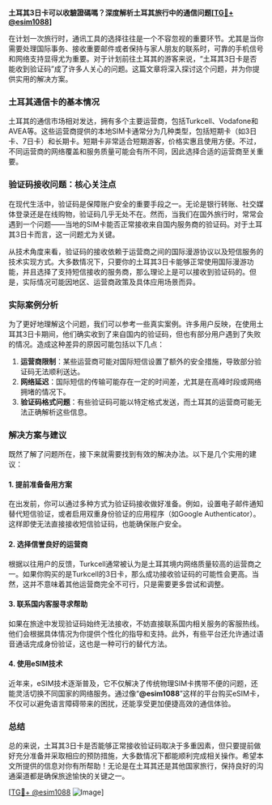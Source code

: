**土耳其3日卡可以收驗證碼嗎？深度解析土耳其旅行中的通信问题[[TG💪+ @esim1088](https://t.me/s/esim1088)]**

在计划一次旅行时，通讯工具的选择往往是一个不容忽视的重要环节。尤其是当你需要处理国际事务、接收重要邮件或者保持与家人朋友的联系时，可靠的手机信号和网络支持显得尤为重要。对于计划前往土耳其的游客来说，“土耳其3日卡是否能收到验证码”成了许多人关心的问题。这篇文章将深入探讨这个问题，并为你提供实用的解决方案。

### 土耳其通信卡的基本情况

土耳其的通信市场相对发达，拥有多个主要运营商，包括Turkcell、Vodafone和AVEA等。这些运营商提供的本地SIM卡通常分为几种类型，包括短期卡（如3日卡、7日卡）和长期卡。短期卡非常适合短期游客，价格实惠且使用方便。不过，不同运营商的网络覆盖和服务质量可能会有所不同，因此选择合适的运营商至关重要。

### 验证码接收问题：核心关注点

在现代生活中，验证码是保障账户安全的重要手段之一。无论是银行转账、社交媒体登录还是在线购物，验证码几乎无处不在。然而，当我们在国外旅行时，常常会遇到一个问题——当地的SIM卡能否正常接收来自国内服务商的验证码。对于土耳其3日卡而言，这一问题尤为关键。

从技术角度来看，验证码的接收依赖于运营商之间的国际漫游协议以及短信服务的技术实现方式。大多数情况下，只要你的土耳其3日卡能够正常使用国际漫游功能，并且选择了支持短信接收的服务商，那么理论上是可以接收到验证码的。但是，实际情况可能因地区、运营商政策及具体应用场景而异。

### 实际案例分析

为了更好地理解这个问题，我们可以参考一些真实案例。许多用户反映，在使用土耳其3日卡期间，他们确实收到了来自国内的验证码，但也有部分用户遇到了失败的情况。造成这种差异的原因可能包括以下几点：

1. **运营商限制**：某些运营商可能对国际短信设置了额外的安全措施，导致部分验证码无法顺利送达。
2. **网络延迟**：国际短信的传输可能存在一定的时间差，尤其是在高峰时段或网络拥堵的情况下。
3. **验证码格式问题**：有些验证码可能以特定格式发送，而土耳其的运营商可能无法正确解析这些信息。

### 解决方案与建议

既然了解了问题所在，接下来就需要找到有效的解决办法。以下是几个实用的建议：

#### 1. 提前准备备用方案
在出发前，你可以通过多种方式为验证码接收做好准备。例如，设置电子邮件通知替代短信验证，或者启用双重身份验证的应用程序（如Google Authenticator）。这样即使无法直接接收短信验证码，也能确保账户安全。

#### 2. 选择信誉良好的运营商
根据以往用户的反馈，Turkcell通常被认为是土耳其境内网络质量较高的运营商之一。如果你购买的是Turkcell的3日卡，那么成功接收验证码的可能性会更高。当然，这并不意味着其他运营商完全不可行，只是需要更多尝试和调整。

#### 3. 联系国内客服寻求帮助
如果在旅途中发现验证码始终无法接收，不妨直接联系国内相关服务的客服热线。他们会根据具体情况为你提供个性化的指导和支持。此外，有些平台还允许通过语音通话完成身份验证，这也是一种可行的替代方法。

#### 4. 使用eSIM技术
近年来，eSIM技术逐渐普及，它不仅解决了传统物理SIM卡携带不便的问题，还能灵活切换不同国家的网络服务。通过像“**@esim1088**”这样的平台购买eSIM卡，不仅可以避免语言障碍带来的困扰，还能享受更加便捷高效的通信体验。

### 总结

总的来说，土耳其3日卡是否能够正常接收验证码取决于多重因素，但只要提前做好充分准备并采取相应的预防措施，大多数情况下都能顺利完成相关操作。希望本文所提供的信息对你有所帮助！无论是在土耳其还是其他国家旅行，保持良好的沟通渠道都是确保旅途愉快的关键之一。

[[TG💪+ @esim1088](https://t.me/s/esim1088) ![Image](https://i.postimg.cc/4NQfJmqS/Snipaste-2025-05-13-00-14-12.png)]